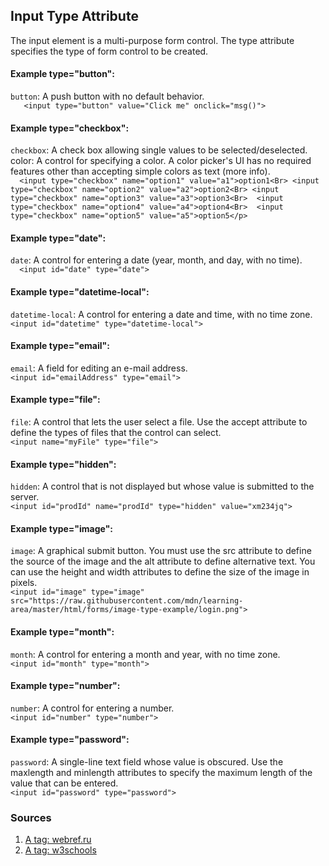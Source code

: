 ## Input Type Attribute
The input element is a multi-purpose form control. The type attribute specifies the type of form control to be created.

#### Example type="button":
`button`: A push button with no default behavior. <br/>
`   <input type="button" value="Click me" onclick="msg()">`

#### Example type="checkbox":
`checkbox`: A check box allowing single values to be selected/deselected.<br/>
color: A control for specifying a color. A color picker's UI has no required features other than accepting simple colors as text (more info). <br/>
`  <input type="checkbox" name="option1" value="a1">option1<Br>
   <input type="checkbox" name="option2" value="a2">option2<Br>
   <input type="checkbox" name="option3" value="a3">option3<Br> 
   <input type="checkbox" name="option4" value="a4">option4<Br> 
   <input type="checkbox" name="option5" value="a5">option5</p>`

#### Example type="date":
`date`: A control for entering a date (year, month, and day, with no time).<br/>
`  <input id="date" type="date">`

#### Example type="datetime-local":
`datetime-local`: A control for entering a date and time, with no time zone.<br/>
  `<input id="datetime" type="datetime-local">`
  
#### Example type="email":
`email`: A field for editing an e-mail address.<br/>
  `<input id="emailAddress" type="email">`
  
#### Example type="file":
`file`: A control that lets the user select a file. Use the accept attribute to define the types of files that the control can select.<br/>
  `<input name="myFile" type="file">`
  
#### Example type="hidden":
`hidden`: A control that is not displayed but whose value is submitted to the server.<br/>
  `<input id="prodId" name="prodId" type="hidden" value="xm234jq">`
  
#### Example type="image":
`image`: A graphical submit button. You must use the src attribute to define the source of the image and the alt attribute to define alternative text. You can use the height and width attributes to define the size of the image in pixels.<br/>
  `<input id="image" type="image" src="https://raw.githubusercontent.com/mdn/learning-area/master/html/forms/image-type-example/login.png"> `
  
#### Example type="month":
`month`: A control for entering a month and year, with no time zone.<br/>
`<input id="month" type="month">`

#### Example type="number":
`number`: A control for entering a number.<br/>
  `<input id="number" type="number">`
  
#### Example type="password":
`password`: A single-line text field whose value is obscured. Use the maxlength and minlength attributes to specify the maximum length of the value that can be entered.<br/>
`<input id="password" type="password">`

### Sources
1. <a href='https://webref.ru/html/input/type' target='_blank' rel='nofollow'>A tag: webref.ru</a>
2. <a href='https://www.w3schools.com/tags/att_input_type.asp' target='_blank' rel='nofollow'>A tag: w3schools</a>

